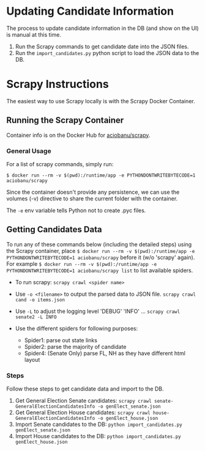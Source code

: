 # Updating Candidate Information
The process to update candidate information in the DB (and show on the UI) is manual at this time.  
1. Run the Scrapy commands to get candidate date into the JSON files.
2. Run the `import_candidates.py` python script to load the JSON data to the DB.

# Scrapy Instructions
The easiest way to use Scrapy locally is with the Scrapy Docker Container.

## Running the Scrapy Container
Container info is on the Docker Hub for [aciobanu/scrapy](https://hub.docker.com/r/aciobanu/scrapy/).

### General Usage
For a list of scrapy commands, simply run:

`$ docker run --rm -v $(pwd):/runtime/app -e PYTHONDONTWRITEBYTECODE=1 aciobanu/scrapy`

Since the container doesn't provide any persistence, we can use the volumes (-v) directive to share the current folder with the container.

The `-e` env variable tells Python not to create .pyc files.

## Getting Candidates Data
To run any of these commands below (including the detailed steps) using the Scrapy container, place `$ docker run --rm -v $(pwd):/runtime/app -e PYTHONDONTWRITEBYTECODE=1 aciobanu/scrapy` before it (w/o 'scrapy' again). For example `$ docker run --rm -v $(pwd):/runtime/app -e PYTHONDONTWRITEBYTECODE=1 aciobanu/scrapy list` to list available spiders.

- To run scrapy:
`scrapy crawl <spider name>`

- Use `-o <filename>` to output the parsed data to JSON file.
`scrapy crawl cand -o items.json`
 
- Use `-L` to adjust the logging level 'DEBUG' 'INFO' ...
`scrapy crawl senate2 -L INFO`

- Use the different spiders for following purposes:
	* Spider1: parse out state links
	* Spider2: parse the majority of candidate
	* Spider4: (Senate Only) parse FL, NH as they have different html layout

### Steps
Follow these steps to get candidate data and import to the DB.  
1. Get General Election Senate candidates: `scrapy crawl senate-GeneralElectionCandidatesInfo -o genElect_senate.json`  
2. Get General Election House candidates: `scrapy crawl house-GeneralElectionCandidatesInfo -o genElect_house.json`  
3. Import Senate candidates to the DB: `python import_candidates.py genElect_senate.json`  
4. Import House candidates to the DB: `python import_candidates.py genElect_house.json`  

